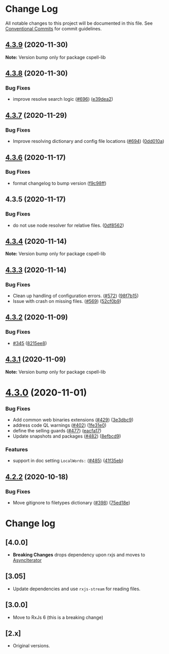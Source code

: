 # Change Log

All notable changes to this project will be documented in this file.
See [Conventional Commits](https://conventionalcommits.org) for commit guidelines.

## [4.3.9](https://github.com/streetsidesoftware/cspell/compare/cspell-lib@4.3.8...cspell-lib@4.3.9) (2020-11-30)

**Note:** Version bump only for package cspell-lib





## [4.3.8](https://github.com/streetsidesoftware/cspell/compare/cspell-lib@4.3.7...cspell-lib@4.3.8) (2020-11-30)


### Bug Fixes

* improve resolve search logic ([#696](https://github.com/streetsidesoftware/cspell/issues/696)) ([e39dea2](https://github.com/streetsidesoftware/cspell/commit/e39dea2badbfc88219690954024035408fc959be))





## [4.3.7](https://github.com/streetsidesoftware/cspell/compare/cspell-lib@4.3.6...cspell-lib@4.3.7) (2020-11-29)


### Bug Fixes

* Improve resolving dictionary and config file locations ([#694](https://github.com/streetsidesoftware/cspell/issues/694)) ([0dd010a](https://github.com/streetsidesoftware/cspell/commit/0dd010a51e3c68b5fef6c4d898a5624e29943bf6))





## [4.3.6](https://github.com/streetsidesoftware/cspell/compare/cspell-lib@4.3.5...cspell-lib@4.3.6) (2020-11-17)


### Bug Fixes

* format changelog to bump version ([f9c98ff](https://github.com/streetsidesoftware/cspell/commit/f9c98ff2c5c2fe9d2c801d9f93fc7a25feb445f6))





## 4.3.5 (2020-11-17)

### Bug Fixes

-   do not use node resolver for relative files. ([0df8562](https://github.com/streetsidesoftware/cspell/commit/0df85625da5b667f5817fc710b44fa74b636d9a1))

## [4.3.4](https://github.com/streetsidesoftware/cspell/compare/cspell-lib@4.3.3...cspell-lib@4.3.4) (2020-11-14)

**Note:** Version bump only for package cspell-lib

## [4.3.3](https://github.com/streetsidesoftware/cspell/compare/cspell-lib@4.3.2...cspell-lib@4.3.3) (2020-11-14)

### Bug Fixes

-   Clean up handling of configuration errors. ([#572](https://github.com/streetsidesoftware/cspell/issues/572)) ([98f7b15](https://github.com/streetsidesoftware/cspell/commit/98f7b152d7c6d9674a81e9122c3f236057647191))
-   Issue with crash on missing files. ([#569](https://github.com/streetsidesoftware/cspell/issues/569)) ([52cf0b9](https://github.com/streetsidesoftware/cspell/commit/52cf0b9aad944fcdee1490aaea4a4696e7dd6444))

## [4.3.2](https://github.com/streetsidesoftware/cspell/compare/cspell-lib@4.3.1...cspell-lib@4.3.2) (2020-11-09)

### Bug Fixes

-   [#345](https://github.com/streetsidesoftware/cspell/issues/345) ([8215ee8](https://github.com/streetsidesoftware/cspell/commit/8215ee8397cad5cbb8e4224e87f6c02ec0cd13f4))

## [4.3.1](https://github.com/streetsidesoftware/cspell/compare/cspell-lib@4.3.0...cspell-lib@4.3.1) (2020-11-09)

**Note:** Version bump only for package cspell-lib

# [4.3.0](https://github.com/streetsidesoftware/cspell/compare/cspell-lib@4.2.2...cspell-lib@4.3.0) (2020-11-01)

### Bug Fixes

-   Add common web binaries extensions ([#429](https://github.com/streetsidesoftware/cspell/issues/429)) ([3e3dbc9](https://github.com/streetsidesoftware/cspell/commit/3e3dbc95601c3ca3de7e3963198e850e47aef751))
-   address code QL warnings ([#402](https://github.com/streetsidesoftware/cspell/issues/402)) ([1fe31e0](https://github.com/streetsidesoftware/cspell/commit/1fe31e08e02c66174d094c0b403eec11fc6bec4d))
-   define the selling guards ([#477](https://github.com/streetsidesoftware/cspell/issues/477)) ([eacfa17](https://github.com/streetsidesoftware/cspell/commit/eacfa178de66dc75c1694812bb908759a3eae58a))
-   Update snapshots and packages ([#482](https://github.com/streetsidesoftware/cspell/issues/482)) ([8efbcd9](https://github.com/streetsidesoftware/cspell/commit/8efbcd9187898586030a53d1d7de9bdfe4a67078))

### Features

-   support in doc setting `LocalWords:` ([#485](https://github.com/streetsidesoftware/cspell/issues/485)) ([41f35eb](https://github.com/streetsidesoftware/cspell/commit/41f35eb22881e0f39947f57f3d91d93c26affe8d))

## [4.2.2](https://github.com/streetsidesoftware/cspell/compare/cspell-lib@4.2.1...cspell-lib@4.2.2) (2020-10-18)

### Bug Fixes

-   Move gitignore to filetypes dictionary ([#398](https://github.com/streetsidesoftware/cspell/issues/398)) ([75ed18e](https://github.com/streetsidesoftware/cspell/commit/75ed18e102eaaccd448f850db07a7b71a2cc1cf4))

# Change log

## [4.0.0]

-   **Breaking Changes** drops dependency upon rxjs and moves to [AsyncIterator](https://developer.mozilla.org/en-US/docs/Web/JavaScript/Reference/Global_Objects/Symbol/asyncIterator)

## [3.05]

-   Update dependencies and use `rxjs-stream` for reading files.

## [3.0.0]

-   Move to RxJs 6 (this is a breaking change)

## [2.x]

-   Original versions.

